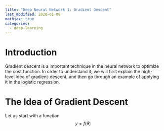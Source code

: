 ```yaml
---
title: "Deep Neural Network 1: Gradient Descent"
last_modified: 2020-01-09
mathjax: true
categories: 
  - deep-learning
---
```


# Introduction

Gradient descent is a important technique in the neural network to optimize the cost function. In order to understand it, we will first explain the high-level idea of gradient-descent, and then go through an example of applying it in the logistic regression.

# The Idea of Gradient Descent
Let us start with a function $$ y = f(\theta) $$




